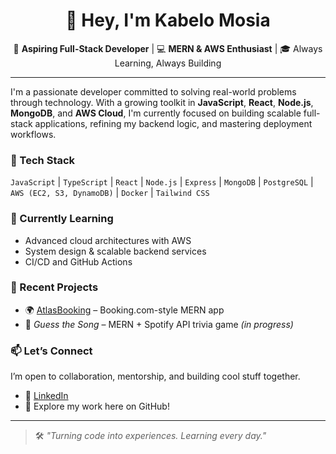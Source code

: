 <h1 align="center">👋 Hey, I'm Kabelo Mosia</h1>

<p align="center">
  🚀 <strong>Aspiring Full-Stack Developer</strong> | 💻 <strong>MERN & AWS Enthusiast</strong> | 🎓 Always Learning, Always Building
</p>

---

I'm a passionate developer committed to solving real-world problems through technology. With a growing toolkit in **JavaScript**, **React**, **Node.js**, **MongoDB**, and **AWS Cloud**, I'm currently focused on building scalable full-stack applications, refining my backend logic, and mastering deployment workflows.

### 🔧 Tech Stack  
`JavaScript` | `TypeScript` | `React` | `Node.js` | `Express` | `MongoDB` | `PostgreSQL` | `AWS (EC2, S3, DynamoDB)` | `Docker` | `Tailwind CSS`

### 🧠 Currently Learning  
- Advanced cloud architectures with AWS  
- System design & scalable backend services  
- CI/CD and GitHub Actions

### 📌 Recent Projects  
- 🌍 [AtlasBooking](https://github.com/KabeloMosia/AtlasBooking) – Booking.com-style MERN app  
- 🎵 *Guess the Song* – MERN + Spotify API trivia game *(in progress)*  


### 📫 Let’s Connect  
I’m open to collaboration, mentorship, and building cool stuff together.

- 📍 [LinkedIn](www.linkedin.com/in/kabelo-serame-m-1a208a194)
- 💼 Explore my work here on GitHub!

---

> 🛠️ _"Turning code into experiences. Learning every day."_  
